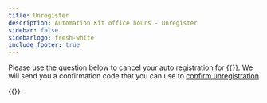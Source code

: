 ```yaml
---
title: Unregister
description: Automation Kit office hours - Unregister
sidebar: false
sidebarlogo: fresh-white
include_footer: true
---
```

Please use the question below to cancel your auto registration for {{<product-name>}}. We will send you a confirmation code that you can use to [confirm unregistration](/en-gb/office-hours/unregister-confirm)

{{<questions name="/office-hours/unregister.json" completed="Thank you for completing unregistration questions" showNavigationButtons=false >}}
